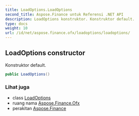 ```yaml
---
title: LoadOptions.LoadOptions
second_title: Aspose.Finance untuk Referensi .NET API
description: LoadOptions konstruktor. Konstruktor default.
type: docs
weight: 10
url: /id/net/aspose.finance.ofx/loadoptions/loadoptions/
---
```

## LoadOptions constructor

Konstruktor default.

```csharp
public LoadOptions()
```

### Lihat juga

* class [LoadOptions](../)
* ruang nama [Aspose.Finance.Ofx](../../loadoptions/)
* perakitan [Aspose.Finance](../../../)


